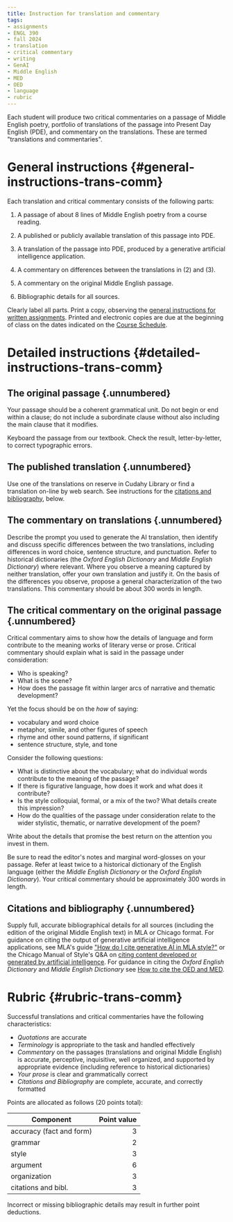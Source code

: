 ```yaml
---
title: Instruction for translation and commentary
tags:
- assignments
- ENGL 390
- fall 2024
- translation
- critical commentary
- writing
- GenAI
- Middle English
- MED
- OED
- language
- rubric
---
```


Each student will produce two critical commentaries on a passage of Middle English poetry, portfolio of translations of the passage into Present Day English (PDE), and commentary on the translations.
These are termed "translations and commentaries".

# General instructions {#general-instructions-trans-comm}

Each translation and critical commentary consists of the following parts:

1. A passage of about 8 lines of Middle English poetry from a course reading.

1. A published or publicly available translation of this passage into PDE.

1. A translation of the passage into PDE, produced by a generative artificial intelligence application.

1. A commentary on differences between the translations in (2) and (3).

1. A commentary on the original Middle English passage.

1. Bibliographic details for all sources.

Clearly label all parts.
Print a copy, observing the [general instructions for written assignments](#instructions-for-written-work).
Printed and electronic copies are due at the beginning of class on the dates indicated on the [Course Schedule](#schedule).

# Detailed instructions {#detailed-instructions-trans-comm}

## The original passage {.unnumbered}

Your passage should be a coherent grammatical unit.
Do not begin or end within a clause; do not include a subordinate clause without also including the main clause that it modifies.

Keyboard the passage from our textbook. 
Check the result, letter-by-letter, to correct typographic errors.

## The published translation {.unnumbered}

Use one of the translations on reserve in Cudahy Library or find a translation on-line by web search.
See instructions for the [citations and bibliography](#citations-and-bibliography), below.

## The commentary on translations {.unnumbered}

Describe the prompt you used to generate the AI translation, then identify and discuss specific differences between the two translations, including differences in word choice, sentence structure, and punctuation.
Refer to historical dictionaries (the *Oxford English Dictionary* and *Middle English Dictionary*) where relevant.
Where you observe a meaning captured by neither translation, offer your own translation and justify it.
On the basis of the differences you observe, propose a general characterization of the two translations.
This commentary should be about 300 words in length.

## The critical commentary on the original passage {.unnumbered}

Critical commentary aims to show how the details of language and form contribute to the meaning works of literary verse or prose.
Critical commentary should explain what is said in the passage under consideration:

- Who is speaking?
- What is the scene?
- How does the passage fit within larger arcs of narrative and thematic development?

Yet the focus should be on the *how* of saying:

- vocabulary and word choice
- metaphor, simile, and other figures of speech
- rhyme and other sound patterns, if significant
- sentence structure, style, and tone

Consider the following questions:

- What is distinctive about the vocabulary; what do individual words contribute to the meaning of the passage?
- If there is figurative language, how does it work and what does it contribute?
- Is the style colloquial, formal, or a mix of the two? What details create this impression?
- How do the qualities of the passage under consideration relate to the wider stylistic, thematic, or narrative development of the poem?

Write about the details that promise the best return on the attention you invest in them.

Be sure to read the editor's notes and marginal word-glosses on your passage.
Refer at least twice to a historical dictionary of the English language (either the *Middle English Dictionary* or the *Oxford English Dictionary*).
Your critical commentary should be approximately 300 words in length.

## Citations and bibliography {.unnumbered}

Supply full, accurate bibliographical details for all sources (including the edition of the original Middle English text) in MLA or Chicago format.
For guidance on citing the output of generative artificial intelligence applications, see MLA's guide ["How do I cite generative AI in MLA style?"](https://style.mla.org/citing-generative-ai/)
or the Chicago Manual of Style's Q&A on [citing content developed or generated by artificial intelligence](https://www.chicagomanualofstyle.org/qanda/data/faq/topics/Documentation/faq0422.html).
For guidance in citing the *Oxford English Dictionary* and *Middle English Dictionary* see [How to cite the OED and MED](#how-to-cite-the-oed-and-med).

# Rubric {#rubric-trans-comm}

Successful translations and critical commentaries have the following characteristics:

- *Quotations* are accurate
- *Terminology* is appropriate to the task and handled effectively
- *Commentary* on the passages (translations and original Middle English) is accurate, perceptive, inquisitive, well organized, and supported by appropriate evidence (including reference to historical dictionaries)
- *Your prose* is clear and grammatically correct
- *Citations and Bibliography* are complete, accurate, and correctly formatted

Points are allocated as follows (20 points total):

Component | Point value
----------|------------:
accuracy (fact and form) | 3
grammar | 2
style | 3
argument | 6
organization | 3
citations and bibl. | 3

Incorrect or missing bibliographic details may result in further point deductions.
